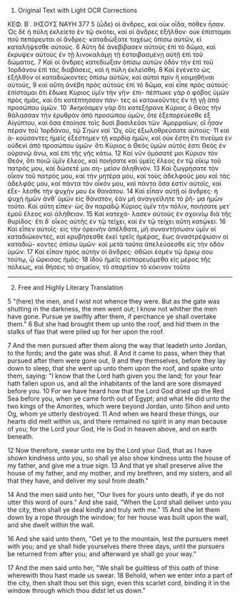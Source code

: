 1. Original Text with Light OCR Corrections

ΚΕΦ. Β΄. ΙΗΣΟΥΣ ΝΑΥΗ 377
5 (ὧδε) οἱ ἄνδρες, καὶ οὐκ οἶδα, πόθεν ἦσαν. Ὡς δὲ ἡ πύλη ἐκλείετο ἐν τῷ σκότει, καὶ οἱ ἄνδρες ἐξῆλθον· οὐκ ἐπίσταμαι ποῦ
πεπόρευται οἱ ἄνδρες· καταδιώξατε ταχέως ὀπίσω αὐτῶν, εἰ καταλήψεσθε αὐτούς. 6 Αὕτη δὲ ἀνεβίβασεν αὐτοὺς ἐπὶ τὸ δῶμα, καὶ
ἔκρυψεν αὐτοὺς ἐν τῇ λινοκαλάμῃ τῇ ἐστοιβασμένῃ αὐτῇ ἐπὶ τοῦ
δώματος. 7 Καὶ οἱ ἄνδρες κατεδίωξαν ὀπίσω αὐτῶν ὁδὸν τὴν ἐπὶ
τοῦ Ἰορδάνου ἐπὶ τὰς διαβάσεις, καὶ ἡ πύλη ἐκλείσθη. 8 Καὶ ἐγένετο ὡς ἐξῆλθον οἱ καταδιώκοντες ὀπίσω αὐτῶν, καὶ αὐτοὶ πρὶν ἢ
κοιμηθῆναι αὐτούς, 9 καὶ αὕτη ἀνέβη πρὸς αὐτοὺς ἐπὶ τὸ δῶμα, καὶ
εἶπε πρὸς αὐτούς· ἐπίσταμαι ὅτι ἔδωκε Κύριος ὑμῖν τὴν γῆν· ἐπι-
πέπτωκε γὰρ ὁ φόβος ὑμῶν πρὸς ἡμᾶς, καὶ ὅτι κατέπτησσον πάν-
τες οἱ κατοικοῦντες ἐν τῇ γῇ ἀπὸ προσώπου ὑμῶν. 10 ᾿Ακηκόαμεν
γὰρ ὅτι κατεξήρανε Κύριος ὁ Θεὸς τὴν θάλασσαν τὴν ἐρυθρὰν
ἀπὸ προσώπου ὑμῶν, ὅτε ἐξεπορεύεσθε ἐξ Αἰγύπτου, καὶ ὅσα
ἐποίησε τοῖς δυσὶ βασιλεῦσι τῶν ᾿Αμορραίων, οἳ ἦσαν πέραν τοῦ
Ἰορδάνου, τῷ Σηὼν καὶ Ὤγ, οὓς ἐξωλοθρεύσατε αὐτούς· 11 καὶ ἀ-
κούσαντες ἡμεῖς ἐξέστημεν τῇ καρδίᾳ ἡμῶν, καὶ οὐκ ἔστη ἔτι
πνεῦμα ἐν οὐδενὶ ἀπὸ προσώπου ὑμῶν· ὅτι Κύριος ὁ Θεὸς ὑμῶν
αὐτός ἐστι Θεὸς ἐν οὐρανῷ ἄνω, καὶ ἐπὶ τῆς γῆς κάτω. 12 Καὶ νῦν
ὀμόσατέ μοι Κύριον τὸν Θεόν, ὅτι ποιῶ ὑμῖν ἔλεος, καὶ ποιήσατε
καὶ ὑμεῖς ἔλεος ἐν τῷ οἴκῳ τοῦ πατρός μου, καὶ δώσετέ μοι ση-
μεῖον ἀληθινόν. 13 Καὶ ζωγρήσατε τὸν οἶκον τοῦ πατρός μου, καὶ
τὴν μητέρα μου, καὶ τοὺς ἀδελφούς μου καὶ τὰς ἀδελφάς μου,
καὶ πάντα τὸν οἶκόν μου, καὶ πάντα ὅσα ἐστὶν αὐτοῖς, καὶ ἐξε-
λέσθε τὴν ψυχήν μου ἐκ θανάτου. 14 Καὶ εἶπαν αὐτῇ οἱ ἄνδρες· ἡ
ψυχὴ ἡμῶν ἀνθ᾿ ὑμῶν εἰς θάνατον, ἐὰν μὴ ἀναγγείλητε τὸ ῥῆ-
μα ἡμῶν τοῦτο. Καὶ αὕτη εἶπεν· ὡς ἂν παραδῷ Κύριος ὑμῖν
τὴν πόλιν, ποιήσατε μετ᾿ ἐμοῦ ἔλεος καὶ ἀλήθειαν. 15 Καὶ κατεχά-
λασεν αὐτοὺς ἐν σχοινίῳ διὰ τῆς θυρίδος· ἔτι δ᾿ οἶκος αὐτῆς ἐν
τῷ τείχει, καὶ ἐν τῷ τείχει αὕτη κατῴκει. 16 Καὶ εἶπεν αὐτοῖς·
εἰς τὴν ὀρεινὴν ἀπέλθατε, μὴ συναντήσωσιν ὑμῖν οἱ καταδιώκοντες,
καὶ κρυβήσεσθε ἐκεῖ τρεῖς ἡμέρας, ἕως ἀναστρέψωσιν οἱ καταδιώ-
κοντες ὀπίσω ὑμῶν· καὶ μετὰ ταῦτα ἀπελεύσεσθε εἰς τὴν ὁδὸν
ὑμῶν. 17 Καὶ εἶπαν πρὸς αὐτὴν οἱ ἄνδρες· ἀθῶοι ἐσμέν τῷ ὅρκῳ
σου τούτῳ, ᾧ ὥρκισας ἡμᾶς· 18 ἰδοὺ ἡμεῖς εἰσπορευόμεθα εἰς μέρος
τῆς πόλεως, καὶ θήσεις τὸ σημεῖον, τὸ σπαρτίον τὸ κόκινον τοῦτο

---

2. Free and Highly Literary Translation

5 "(here) the men, and I wist not whence they were. But as the gate was shutting in the darkness, the men went out; I know not whither the men have gone. Pursue ye swiftly after them, if perchance ye shall overtake them." 6 But she had brought them up unto the roof, and hid them in the stalks of flax that were piled up for her upon the roof.

7 And the men pursued after them along the way that leadeth unto Jordan, to the fords; and the gate was shut. 8 And it came to pass, when they that pursued after them were gone out, 9 and they themselves, before they lay down to sleep, that she went up unto them upon the roof, and spake unto them, saying: "I know that the Lord hath given you the land; for your fear hath fallen upon us, and all the inhabitants of the land are sore dismayed before you. 10 For we have heard how that the Lord God dried up the Red Sea before you, when ye came forth out of Egypt; and what He did unto the two kings of the Amorites, which were beyond Jordan, unto Sihon and unto Og, whom ye utterly destroyed. 11 And when we heard these things, our hearts did melt within us, and there remained no spirit in any man because of you; for the Lord your God, He is God in heaven above, and on earth beneath.

12 Now therefore, swear unto me by the Lord your God, that as I have shown kindness unto you, so shall ye also show kindness unto the house of my father, and give me a true sign. 13 And that ye shall preserve alive the house of my father, and my mother, and my brethren, and my sisters, and all that they have, and deliver my soul from death."

14 And the men said unto her, "Our lives for yours unto death, if ye do not utter this word of ours." And she said, "When the Lord shall deliver unto you the city, then shall ye deal kindly and truly with me." 15 And she let them down by a rope through the window; for her house was built upon the wall, and she dwelt within the wall.

16 And she said unto them, "Get ye to the mountain, lest the pursuers meet with you; and ye shall hide yourselves there three days, until the pursuers be returned from after you; and afterward ye shall go your way."

17 And the men said unto her, "We shall be guiltless of this oath of thine wherewith thou hast made us swear. 18 Behold, when we enter into a part of the city, then shalt thou set this sign, even this scarlet cord, binding it in the window through which thou didst let us down."